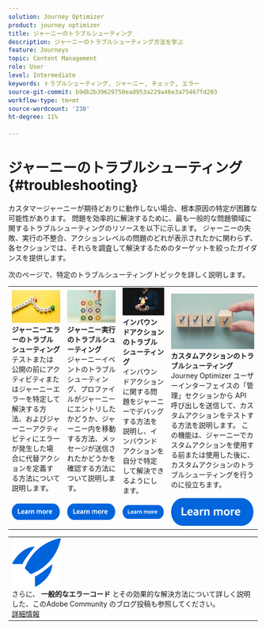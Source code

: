 ```yaml
---
solution: Journey Optimizer
product: journey optimizer
title: ジャーニーのトラブルシューティング
description: ジャーニーのトラブルシューティング方法を学ぶ
feature: Journeys
topic: Content Management
role: User
level: Intermediate
keywords: トラブルシューティング, ジャーニー, チェック, エラー
source-git-commit: b9db2b39629750ead953a229a46e3a75467fd203
workflow-type: tm+mt
source-wordcount: '230'
ht-degree: 11%

---
```


# ジャーニーのトラブルシューティング {#troubleshooting}

カスタマージャーニーが期待どおりに動作しない場合、根本原因の特定が困難な可能性があります。 問題を効率的に解決するために、最も一般的な問題領域に関するトラブルシューティングのリソースを以下に示します。 ジャーニーの失敗、実行の不整合、アクションレベルの問題のどれが表示されたかに関わらず、各セクションでは、それらを調査して解決するためのターゲットを絞ったガイダンスを提供します。

次のページで、特定のトラブルシューティングトピックを詳しく説明します。



<table style="table-layout:fixed">
  <tr style="border: 0;">
    <td>
    <a href="../building-journeys/troubleshooting.md"><img src="../assets/do-not-localize/troubleshooting.jpeg"></a>
    <div><strong> ジャーニーエラーのトラブルシューティング </strong><br/> テストまたは公開の前にアクティビティまたはジャーニーエラーを特定して解決する方法、およびジャーニーアクティビティにエラーが発生した場合に代替アクションを定義する方法について説明します。</div>
    </td>
    <td>
    <a href="../building-journeys/troubleshooting-execution.md"><img src="../assets/do-not-localize/ao-audiences.jpeg"></a>
    <div><strong> ジャーニー実行のトラブルシューティング </strong><br/> ジャーニーイベントのトラブルシューティング、プロファイルがジャーニーにエントリしたかどうか、ジャーニー内を移動する方法、メッセージが送信されたかどうかを確認する方法について説明します。</div>
    </td>
    <td>
    <a href="../building-journeys/troubleshooting-inbound.md" "><img src="../assets/do-not-localize/in-app.jpg"></a>
    <div><strong> インバウンドアクションのトラブルシューティング </strong><br/> インバウンドアクションに関する問題をジャーニーでデバッグする方法を説明し、インバウンドアクションを自分で特定して解決できるようにします。</div>
    </td>
    <td>
    <a href="../action/troubleshoot-custom-action.md"><img src="../assets/do-not-localize/lp-list.jpg"></a>
    <div><strong> カスタムアクションのトラブルシューティング </strong><br/>Journey Optimizer ユーザーインターフェイスの「管理」セクションから API 呼び出しを送信して、カスタムアクションをテストする方法を説明します。 この機能は、ジャーニーでカスタムアクションを使用する前または使用した後に、カスタムアクションのトラブルシューティングを行うのに役立ちます。</div>
    </td>
  </tr>
  <tr style="border: 0;">
    <td align="center"><a href="../building-journeys/troubleshooting.md"><img src="../assets/do-not-localize/learn-more-button.svg"></a></td>
    <td align="center"><a href="../building-journeys/troubleshooting-execution.md"><img src="../assets/do-not-localize/learn-more-button.svg"></a></td>
    <td align="center"><a href="../building-journeys/troubleshooting-inbound.md"><img src="../assets/do-not-localize/learn-more-button.svg"></a></td>
    <td align="center"><a href="../action/troubleshoot-custom-action.md"><img src="../assets/do-not-localize/learn-more-button.svg"></a></td>
    </tr>
</table>

<!--

<table style="table-layout:fixed">
<tr style="border: 0;">
  <td>
    <div><img alt="Troubleshoot journey errors" src="../assets/do-not-localize/troubleshooting.jpeg" /> 
    <br><ul><li><a href="../building-journeys/troubleshooting.md">Troubleshoot journey errors</a> - Learn how to identify and resolve activity or journey errors before test or publication, and how to define a fallback action in case of an error in journey activities.</li>
    <li><a href="../building-journeys/troubleshooting-execution.md">Troubleshoot journey execution</a> - Understand how to troubleshoot journey events, check if profiles entered your journey, how they navigate through it, and if messsages are sent.</li>
     <li><a href="../building-journeys/troubleshooting-inbound.md">Troubleshoot inbound actions</a> - Learn how to debug issues related to inbound actions in a journey, in order to help you identify and resolve them on your own.</li>
     <li><a href="../action/troubleshoot-custom-action.md">Troubleshoot a custom action</a> - Learn how to test your custom actions by sending API calls from the administration section of Journey Optimizer user interface. This capability helps you troubleshoot your custom actions before or after using them in a journey.</li>
    <ul>
    <div>
     <a href="../integrations/ajo-integrations.md">Learn more</a></div>
    </div>
    <br>
  </td>
</tr>
</table>
-->

<!--
* **[Troubleshoot journey errors](../building-journeys/troubleshooting.md)**
  Learn how to identify and resolve activity or journey errors before test or publication, and how to define a fallback action in case of an error in journey activities.

* **[Troubleshoot journey execution](../building-journeys/troubleshooting-execution.md)**
  Understand how to troubleshoot journey events, check if profiles entered your journey, how they navigate through it, and if messsages are sent.

* **[Troubleshoot inbound actions](../building-journeys/troubleshooting-inbound.md)**
  Learn how to debug issues related to inbound actions in a journey, in order to help you identify and resolve them on your own.

* **[Troubleshoot a custom action](../action/troubleshoot-custom-action.md)**
  Learn how to test your custom actions by sending API calls from the administration section of Journey Optimizer user interface. This capability helps you troubleshoot your custom actions before or after using them in a journey.

-->



<table style="table-layout:fixed">
<tr style="border: 0;">
  <td>
    <div>
    <a href="https://experienceleaguecommunities.adobe.com/t5/journey-optimizer-blogs/demystifying-adobe-journey-optimizer-error-codes-root-causes-and/ba-p/760884?profile.language=ja">
    <img alt="一般的なエラーコードについて" src="../assets/do-not-localize/icon-quick-start.svg" /></a> 
    <br> さらに、<strong> 一般的なエラーコード </strong> とその効果的な解決方法について詳しく説明した、このAdobe Community のブログ投稿も参照してください。
    </div>
      <div>
     <a href="https://experienceleaguecommunities.adobe.com/t5/journey-optimizer-blogs/demystifying-adobe-journey-optimizer-error-codes-root-causes-and/ba-p/760884?profile.language=ja" target="_blank">詳細情報</a></div>
    </div>
  </td>
</tr>
</table>



